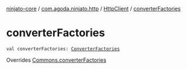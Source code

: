 [ninjato-core](../../index.md) / [com.agoda.ninjato.http](../index.md) / [HttpClient](index.md) / [converterFactories](./converter-factories.md)

# converterFactories

`val converterFactories: `[`ConverterFactories`](../../com.agoda.ninjato.converter/-converter-factories/index.md)

Overrides [Commons.converterFactories](../../com.agoda.ninjato.dsl/-commons/converter-factories.md)


